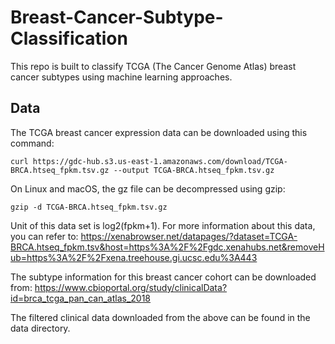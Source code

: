 # Breast-Cancer-Subtype-Classification

This repo is built to classify TCGA (The Cancer Genome Atlas) breast cancer subtypes using machine learning approaches.

## Data

The TCGA breast cancer expression data can be downloaded using this command:

```shell
curl https://gdc-hub.s3.us-east-1.amazonaws.com/download/TCGA-BRCA.htseq_fpkm.tsv.gz --output TCGA-BRCA.htseq_fpkm.tsv.gz
```

On Linux and macOS, the gz file can be decompressed using gzip:

```shell
gzip -d TCGA-BRCA.htseq_fpkm.tsv.gz
```

Unit of this data set is log2(fpkm+1). For more information about this data, you can refer to: https://xenabrowser.net/datapages/?dataset=TCGA-BRCA.htseq_fpkm.tsv&host=https%3A%2F%2Fgdc.xenahubs.net&removeHub=https%3A%2F%2Fxena.treehouse.gi.ucsc.edu%3A443

The subtype information for this breast cancer cohort can be downloaded from:
https://www.cbioportal.org/study/clinicalData?id=brca_tcga_pan_can_atlas_2018

The filtered clinical data downloaded from the above can be found in the data directory.
